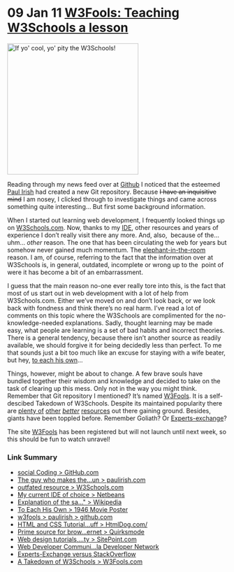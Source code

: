 <h1>
  09 Jan 11
  <a href="http://ben.peachey-schoorl.com/work_blog/2011/01/w3fools-teaching-w3schools-a-lesson/" rel="bookmark" title="Permanent Link to W3Fools: Teaching W3Schools a lesson">
    W3Fools: Teaching W3Schools a lesson
  </a>
</h1>
<p>
  <img
    class="attachment-medium alignright"
    title="Pity the Schools"
    src="https://web.archive.org/web/20110313001815im_/http://ben.peachey-schoorl.com/work_blog/wp-content/uploads/2011/01/pity-the-schools-300x300.jpg"
    alt="If yo' cool, yo' pity the W3Schools!"
    width="300"
    height="300"
  />
</p>
<p>
  Reading through my news feed over at <a title="social Coding > GitHub.com" rel="homepage" href="http://github.com/" target="_blank">Github</a> I noticed that the esteemed
  <a title="The guy who makes the www fun > paulirish.com" href="http://paulirish.com/" target="_blank">Paul Irish</a> had created a new Git repository. Because
  <del>I have an inquisitive mind</del> I am nosey, I clicked through to investigate things and came across something quite interesting… But first some background information.
</p>
<p>
  When I started out learning web development, I frequently looked things up on
  <a title="outfated resource > W3Schools.com" rel="nofollow" href="http://www.w3schools.com/" target="_blank">W3Schools.com</a>. Now, thanks to my
  <a title="My current IDE of choice > Netbeans" href="http://netbeans.org/" target="_blank">IDE</a>, other resources and years of experience I don’t really visit there any more. And, also,
  &nbsp;because of the… uhm… <em>other</em> reason. The one that has been circulating the web for years but somehow never gained much momentum.&nbsp;The
  <a title='Explanation of the saying "Elephant in the room" > Wikipedia' rel="wikipedia" href="http://en.wikipedia.org/wiki/Elephant_in_the_room" target="_blank">elephant-in-the-room</a> reason. I
  am, of course, referring to the&nbsp;fact that the information over at W3Schools is, in general, outdated, incomplete or wrong up to the &nbsp;point of were it has become a bit of an embarrassment.
</p>
<p>
  I guess that the main reason no-one ever really tore into this, is the fact that most of us&nbsp;start out in web development with a lot of help from W3Schools.com. Either we’ve moved on and don’t look back, or we look back with fondness
  and think there’s no real harm. I’ve read a lot of comments on this topic where the W3Schools are complimented for the no-knowledge-needed explanations. Sadly, thought learning may be made easy, what people are learning is a set of bad
  habits and incorrect theories. There is a general tendency, because there isn’t another source as readily available, we should forgive it for being decidedly less than perfect. To me that sounds just a bit too much like an excuse for
  staying with a wife beater, but hey,
  <a title="To Each His Own > 1946 Movie Poster" href="http://ben.peachey-schoorl.com/work_blog/wp-content/uploads/2011/01/to-each-his-own.jpg" target="_blank">to each his own</a>…
</p>
<p>
  Things, however, might be about to change. A few brave souls have bundled together their wisdom and knowledge and decided to take on the task of clearing up this mess. Only not in the way you might think. Remember that Git repository I
  mentioned? It’s named <a title="w3fools > paulirish > github.com" href="https://github.com/paulirish/w3fools" target="_blank">W3Fools</a>. It is a self-descibed Takedown of W3Schools. Despite
  its&nbsp;maintained&nbsp;popularity there are <a title="HTML and CSS Tutorials. And Stuff > HtmlDog.com/" href="http://htmldog.com/" target="_blank">plenty of</a>
  <a title="Prime source for browser compatibility information on the Internet > Quirksmode" href="http://www.quirksmode.org/" target="_blank">other</a>
  <em><a title="Web design tutorials, articles and community > SitePoint.com" href="http://www.sitepoint.com/" target="_blank">better</a> </em>
  <a title="Web Developer Community > Mozilla Developer Network " href="http://developer.mozilla.org/web/" target="_blank">resources</a> out there gaining ground. Besides, giants have been toppled
  before. Remember Goliath? Or
  <a title="Experts-Exchange versus StackOverflow" href="http://www.google.com/trends?q=%22stackoverflow%22,+%22expert+exchange%22" target="_blank">Experts-exchange</a>?
</p>
<p>
  The site <a title="A Takedown of W3Schools > W3Fools.com" href="http://w3fools.com/" target="_blank">W3Fools</a> has been registered but will not launch until next week, so this should be fun to
  watch unravel!
</p>
<div class="link-summarizer">
  <h3>Link Summary</h3>
  <ul>
    <li><a title="social Coding > GitHub.com" rel="homepage" href="http://github.com/" target="_blank">social Coding &gt; GitHub.com</a></li>
    <li><a title="The guy who makes the www fun > paulirish.com" href="http://paulirish.com/" target="_blank">The guy who makes the...un &gt; paulirish.com</a></li>
    <li><a title="outfated resource > W3Schools.com" rel="nofollow" href="http://www.w3schools.com/" target="_blank">outfated resource &gt; W3Schools.com</a></li>
    <li><a title="My current IDE of choice > Netbeans" href="http://netbeans.org/" target="_blank">My current IDE of choice &gt; Netbeans</a></li>
    <li>
      <a title='Explanation of the saying "Elephant in the room" > Wikipedia' rel="wikipedia" href="http://en.wikipedia.org/wiki/Elephant_in_the_room" target="_blank">
        Explanation of the sa..." &gt; Wikipedia
      </a>
    </li>
    <li>
      <a title="To Each His Own > 1946 Movie Poster" href="http://ben.peachey-schoorl.com/work_blog/wp-content/uploads/2011/01/to-each-his-own.jpg" target="_blank">
        To Each His Own &gt; 1946 Movie Poster
      </a>
    </li>
    <li><a title="w3fools > paulirish > github.com" href="https://github.com/paulirish/w3fools" target="_blank">w3fools &gt; paulirish &gt; github.com</a></li>
    <li><a title="HTML and CSS Tutorials. And Stuff > HtmlDog.com/" href="http://htmldog.com/" target="_blank">HTML and CSS Tutorial...uff &gt; HtmlDog.com/</a></li>
    <li>
      <a title="Prime source for browser compatibility information on the Internet > Quirksmode" href="http://www.quirksmode.org/" target="_blank">Prime source for brow...ernet &gt; Quirksmode</a>
    </li>
    <li><a title="Web design tutorials, articles and community > SitePoint.com" href="http://www.sitepoint.com/" target="_blank">Web design tutorials,...ty &gt; SitePoint.com</a></li>
    <li><a title="Web Developer Community > Mozilla Developer Network " href="http://developer.mozilla.org/web/" target="_blank">Web Developer Communi...la Developer Network </a></li>
    <li>
      <a title="Experts-Exchange versus StackOverflow" href="http://www.google.com/trends?q=%22stackoverflow%22,+%22expert+exchange%22" target="_blank">Experts-Exchange versus StackOverflow</a>
    </li>
    <li><a title="A Takedown of W3Schools > W3Fools.com" href="http://w3fools.com/" target="_blank">A Takedown of W3Schools &gt; W3Fools.com</a></li>
  </ul>
</div>
